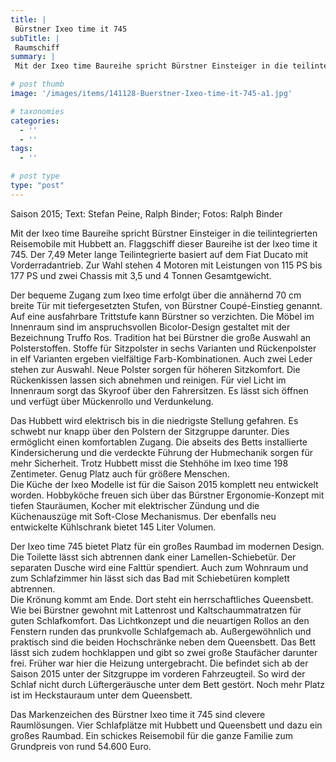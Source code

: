 ```yaml
---
title: |
 Bürstner Ixeo time it 745
subTitle: |
 Raumschiff
summary: |
 Mit der Ixeo time Baureihe spricht Bürstner Einsteiger in die teilintegrierten Reisemobile mit Hubbett an. Flaggschiff dieser Baureihe ist der Ixeo time it 745. Der 7,49 Meter lange Teilintegrierte basiert auf dem Fiat Ducato mit Vorderradantrieb. Zur Wahl stehen

# post thumb
image: '/images/items/141128-Buerstner-Ixeo-time-it-745-a1.jpg'

# taxonomies
categories: 
  - ''
  - ''
tags:
  - ''

# post type
type: "post"
---
```


Saison 2015; Text: Stefan Peine, Ralph Binder; Fotos: Ralph Binder  

Mit der Ixeo time Baureihe spricht Bürstner Einsteiger in die teilintegrierten Reisemobile mit Hubbett an. Flaggschiff dieser Baureihe ist der Ixeo time it 745. Der 7,49 Meter lange Teilintegrierte basiert auf dem Fiat Ducato mit Vorderradantrieb. Zur Wahl stehen 4 Motoren mit Leistungen von 115 PS bis 177 PS und zwei Chassis mit 3,5 und 4 Tonnen Gesamtgewicht.  

Der bequeme Zugang zum Ixeo time erfolgt über die annähernd 70 cm breite Tür mit tiefergesetzten Stufen, von Bürstner Coupé-Einstieg genannt. Auf eine ausfahrbare Trittstufe kann Bürstner so verzichten. Die Möbel im Innenraum sind im anspruchsvollen Bicolor-Design gestaltet mit der Bezeichnung Truffo Ros. Tradition hat bei Bürstner die große Auswahl an Polsterstoffen. Stoffe für Sitzpolster in sechs Varianten und Rückenpolster in elf Varianten ergeben vielfältige Farb-Kombinationen. Auch zwei Leder stehen zur Auswahl. Neue Polster sorgen für höheren Sitzkomfort. Die Rückenkissen lassen sich abnehmen und reinigen. Für viel Licht im Innenraum sorgt das Skyroof über den Fahrersitzen. Es lässt sich öffnen und verfügt über Mückenrollo und Verdunkelung.  

Das Hubbett wird elektrisch bis in die niedrigste Stellung gefahren. Es schwebt nur knapp über den Polstern der Sitzgruppe darunter. Dies ermöglicht einen komfortablen Zugang. Die abseits des Betts installierte Kindersicherung und die verdeckte Führung der Hubmechanik sorgen für mehr Sicherheit. Trotz Hubbett misst die Stehhöhe im Ixeo time 198 Zentimeter. Genug Platz auch für größere Menschen.  
Die Küche der Ixeo Modelle ist für die Saison 2015 komplett neu entwickelt worden. Hobbyköche freuen sich über das Bürstner Ergonomie-Konzept mit tiefen Stauräumen, Kocher mit elektrischer Zündung und die Küchenauszüge mit Soft-Close Mechanismus. Der ebenfalls neu entwickelte Kühlschrank bietet 145 Liter Volumen.  

Der Ixeo time 745 bietet Platz für ein großes Raumbad im modernen Design. Die Toilette lässt sich abtrennen dank einer Lamellen-Schiebetür. Der separaten Dusche wird eine Falttür spendiert. Auch zum Wohnraum und zum Schlafzimmer hin lässt sich das Bad mit Schiebetüren komplett abtrennen.  
Die Krönung kommt am Ende. Dort steht ein herrschaftliches Queensbett. Wie bei Bürstner gewohnt mit Lattenrost und Kaltschaummatratzen für guten Schlafkomfort. Das Lichtkonzept und die neuartigen Rollos an den Fenstern runden das prunkvolle Schlafgemach ab. Außergewöhnlich und praktisch sind die beiden Hochschränke neben dem Queensbett. Das Bett lässt sich zudem hochklappen und gibt so zwei große Staufächer darunter frei. Früher war hier die Heizung untergebracht. Die befindet sich ab der Saison 2015 unter der Sitzgruppe im vorderen Fahrzeugteil. So wird der Schlaf nicht durch Lüftergeräusche unter dem Bett gestört. Noch mehr Platz ist im Heckstauraum unter dem Queensbett.  

Das Markenzeichen des Bürstner Ixeo time it 745 sind clevere Raumlösungen. Vier Schlafplätze mit Hubbett und Queensbett und dazu ein großes Raumbad. Ein schickes Reisemobil für die ganze Familie zum  Grundpreis von rund 54.600 Euro.